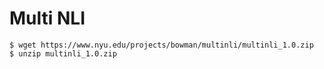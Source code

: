 # Multi NLI

```shell
$ wget https://www.nyu.edu/projects/bowman/multinli/multinli_1.0.zip
$ unzip multinli_1.0.zip
```
